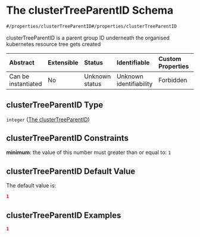 # The clusterTreeParentID Schema

```txt
#/properties/clusterTreeParentID#/properties/clusterTreeParentID
```

clusterTreeParentID is a parent group ID underneath the organised kubernetes resource tree gets created

| Abstract            | Extensible | Status         | Identifiable            | Custom Properties | Additional Properties | Access Restrictions | Defined In                                                        |
| :------------------ | :--------- | :------------- | :---------------------- | :---------------- | :-------------------- | :------------------ | :---------------------------------------------------------------- |
| Can be instantiated | No         | Unknown status | Unknown identifiability | Forbidden         | Allowed               | none                | [values.schema.json\*](values.schema.json "open original schema") |

## clusterTreeParentID Type

`integer` ([The clusterTreeParentID](values-properties-the-clustertreeparentid.md))

## clusterTreeParentID Constraints

**minimum**: the value of this number must greater than or equal to: `1`

## clusterTreeParentID Default Value

The default value is:

```json
1
```

## clusterTreeParentID Examples

```json
1
```
